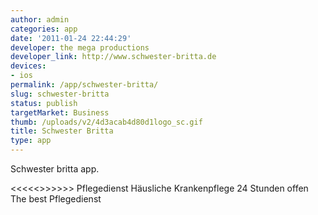 ```yaml
---
author: admin
categories: app
date: '2011-01-24 22:44:29'
developer: the mega productions
developer_link: http://www.schwester-britta.de
devices: 
- ios
permalink: /app/schwester-britta/
slug: schwester-britta
status: publish
targetMarket: Business
thumb: /uploads/v2/4d3acab4d80d1logo_sc.gif
title: Schwester Britta
type: app
---
```


Schwester britta app.

&lt;&lt;&lt;&lt;&lt;&gt;&gt;&gt;&gt;&gt;&gt; 
Pflegedienst 
Häusliche Krankenpflege 
24 Stunden offen 
The best Pflegedienst